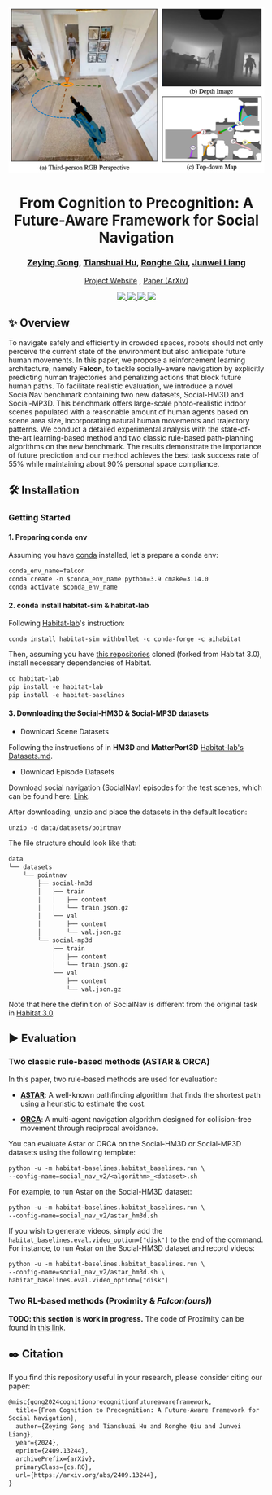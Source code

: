 <p align="center">
  <img src="web-img/task_illustration_v5.png" width="700">
  <h1 align="center">From Cognition to Precognition: A Future-Aware Framework for Social Navigation</h1>
  <h3 align="center">
    <a href="https://zeying-gong.github.io/">Zeying Gong</a>, <a href="https://hutslib.github.io/">Tianshuai Hu</a>, <a href="https://precognition.team/">Ronghe Qiu</a>, <a href="https://junweiliang.me/">Junwei Liang</a>
  </h3>
  <p align="center">
    <a href="https://zeying-gong.github.io/projects/falcon/">Project Website</a> , <a href="https://arxiv.org/abs/2409.13244">Paper (ArXiv)</a>
  </p>
  <p align="center">
    <a href="https://github.com/Zeying-Gong/habitat-lab">
      <img src="https://img.shields.io/badge/License-MIT-yellow.svg" />
    </a>
    <a href="https://zeying-gong.github.io/projects/falcon/">
      <img src="https://img.shields.io/badge/Falcon-Link-42ba94.svg">
    </a>
    <a href="https://arxiv.org/abs/2409.13244">
      <img src="https://img.shields.io/badge/arXiv-2409.13244-blue.svg" />
    </a>
    <a href="https://github.com/facebookresearch/habitat-sim">
      <img src="https://img.shields.io/static/v1?label=supports&message=Habitat%20Sim&color=informational&link=https://github.com/facebookresearch/habitat-sim">
    </a>
  </p>
</p>

## :sparkles: Overview

To navigate safely and efficiently in crowded spaces, robots should not only perceive the current state of the environment but also anticipate future human movements. 
In this paper, we propose a reinforcement learning architecture, namely **Falcon**, to tackle socially-aware navigation by explicitly predicting human trajectories and penalizing actions that block future human paths. 
To facilitate realistic evaluation, we introduce a novel SocialNav benchmark containing two new datasets, Social-HM3D and Social-MP3D. 
This benchmark offers large-scale photo-realistic indoor scenes populated with a reasonable amount of human agents based on scene area size, incorporating natural human movements and trajectory patterns. 
We conduct a detailed experimental analysis with the state-of-the-art learning-based method and two classic rule-based path-planning algorithms on the new benchmark. 
The results demonstrate the importance of future prediction and our method achieves the best task success rate of 55% while maintaining about 90% personal space compliance.

## :hammer_and_wrench: Installation

### Getting Started

#### 1. **Preparing conda env**

Assuming you have [conda](https://docs.conda.io/projects/conda/en/latest/user-guide/install/) installed, let's prepare a conda env:
```
conda_env_name=falcon
conda create -n $conda_env_name python=3.9 cmake=3.14.0
conda activate $conda_env_name
```

#### 2. **conda install habitat-sim & habitat-lab**
Following [Habitat-lab](https://github.com/facebookresearch/habitat-lab.git)'s instruction:
```
conda install habitat-sim withbullet -c conda-forge -c aihabitat
```

Then, assuming you have [this repositories](https://github.com/Zeying-Gong/habitat-lab) cloned (forked from Habitat 3.0), install necessary dependencies of Habitat.
```
cd habitat-lab
pip install -e habitat-lab
pip install -e habitat-baselines
```

#### 3. **Downloading the Social-HM3D & Social-MP3D datasets**

- Download Scene Datasets

Following the instructions of in **HM3D** and **MatterPort3D** [Habitat-lab's Datasets.md](https://github.com/facebookresearch/habitat-lab/blob/main/DATASETS.md).

- Download Episode Datasets

Download social navigation (SocialNav) episodes for the test scenes, which can be found here: [Link](https://drive.google.com/drive/folders/1V0a8PYeMZimFcHgoJGMMTkvscLhZeKzD?usp=drive_link).

After downloading, unzip and place the datasets in the default location:
```
unzip -d data/datasets/pointnav
```

The file structure should look like that:
```
data
└── datasets
    └── pointnav
        ├── social-hm3d
        │   ├── train
        │   │   ├── content
        │   │   └── train.json.gz
        │   └── val
        │       ├── content
        │       └── val.json.gz
        └── social-mp3d
            ├── train
            │   ├── content
            │   └── train.json.gz
            └── val
                ├── content
                └── val.json.gz
```

Note that here the definition of SocialNav is different from the original task in [Habitat 3.0](https://arxiv.org/abs/2310.13724).



## :arrow_forward: Evaluation 

### Two classic rule-based methods (ASTAR & ORCA)

In this paper, two rule-based methods are used for evaluation:

- **[ASTAR](https://ieeexplore.ieee.org/document/4082128)**: A well-known pathfinding algorithm that finds the shortest path using a heuristic to estimate the cost.

- **[ORCA](https://gamma.cs.unc.edu/ORCA/publications/ORCA.pdf)**: A multi-agent navigation algorithm designed for collision-free movement through reciprocal avoidance.

You can evaluate Astar or ORCA on the Social-HM3D or Social-MP3D datasets using the following template:

```
python -u -m habitat-baselines.habitat_baselines.run \
--config-name=social_nav_v2/<algorithm>_<dataset>.sh
```

For example, to run Astar on the Social-HM3D dataset:

```
python -u -m habitat-baselines.habitat_baselines.run \
--config-name=social_nav_v2/astar_hm3d.sh
```

If you wish to generate videos, simply add the `habitat_baselines.eval.video_option=["disk"]` to the end of the command. For instance, to run Astar on the Social-HM3D dataset and record videos:

```
python -u -m habitat-baselines.habitat_baselines.run \
--config-name=social_nav_v2/astar_hm3d.sh \
habitat_baselines.eval.video_option=["disk"]
```

### Two RL-based methods (Proximity & *Falcon(ours)*)

**TODO: this section is work in progress.** The code of Proximity can be found in [this link](https://github.com/EnricoCancelli/ProximitySocialNav).

## :black_nib: Citation

If you find this repository useful in your research, please consider citing our paper:

```
@misc{gong2024cognitionprecognitionfutureawareframework,
  title={From Cognition to Precognition: A Future-Aware Framework for Social Navigation}, 
  author={Zeying Gong and Tianshuai Hu and Ronghe Qiu and Junwei Liang},
  year={2024},
  eprint={2409.13244},
  archivePrefix={arXiv},
  primaryClass={cs.RO},
  url={https://arxiv.org/abs/2409.13244},  
}
```